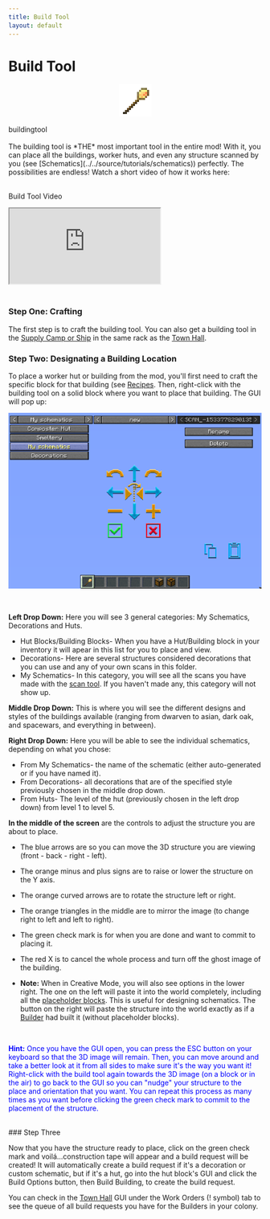 ```yaml
---
title: Build Tool
layout: default
---
```

# Build Tool

<div class="infobox box text-center">
    <p style="text-align:center;"><img src="../../assets/images/icons/minecolonies/sceptergold.png" alt="Build Tool"></p>
    <recipe>buildingtool</recipe>
</div>

<br>
The building tool is *THE* most important tool in the entire mod! With it, you can place all the buildings, worker huts, and even any structure scanned by you (see [Schematics](../../source/tutorials/schematics)) perfectly. The possibilities are endless! Watch a short video of how it works here:
<br><br>

<p class="h4"><a id="build_tool">Build Tool Video</a></p>

<div class="embed-responsive embed-responsive-16by9">
  <iframe class="embed-responsive-item" src="https://www.youtube.com/embed/DVGGDUXbTOY" allow="autoplay; encrypted-media" allowfullscreen></iframe>
</div>
<br>

### Step One: Crafting

The first step is to craft the building tool. You can also get a building tool in the [Supply Camp or Ship](../../source/items/supplycampandship) in the same rack as the [Town Hall](../../source/buildings/townhall).
<br>

### Step Two: Designating a Building Location

To place a worker hut or building from the mod, you'll first need to craft the specific block for that building (see [Recipes](../../source/misc/recipes). Then, right-click with the building tool on a solid block where you want to place that building. The GUI will pop up:


<p style="text-align:center;"><img src="../../assets/images/misc/buildtool1.png" alt="Build Tool GUI"></p>
<br>

**Left Drop Down:** Here you will see 3 general categories: My Schematics, Decorations and Huts.

- Hut Blocks/Building Blocks- When you have a Hut/Building block in your inventory it will apear in this list for you to place and view.
- Decorations- Here are several structures considered decorations that you can use and any of your own scans in this folder.
- My Schematics- In this category, you will see all the scans you have made with the <a href="../../source/items/scantool">scan tool</a>. If you haven't made any, this category will not show up.

**Middle Drop Down:** This is where you will see the different designs and styles of the buildings available (ranging from dwarven to asian, dark oak, and spacewars, and everything in between).


**Right Drop Down:** Here you will be able to see the individual schematics, depending on what you chose:

- From My Schematics- the name of the schematic (either auto-generated or if you have named it).
- From Decorations- all decorations that are of the specified style previously chosen in the middle drop down.
- From Huts- The level of the hut (previously chosen in the left drop down) from level 1 to level 5.


**In the middle of the screen** are the controls to adjust the structure you are about to place.

- The blue arrows are so you can move the 3D structure you are viewing (front - back - right - left).
- The orange minus and plus signs are to raise or lower the structure on the Y axis. 
- The orange curved arrows are to rotate the structure left or right.
- The orange triangles in the middle are to mirror the image (to change right to left and left to right).
- The green check mark is for when you are done and want to commit to placing it.
- The red X is to cancel the whole process and turn off the ghost image of the building.

- **Note:** When in Creative Mode, you will also see options in the lower right. The one on the left will paste it into the world completely, including all the [placeholder blocks](../../source/items/placeholderblocks). This is useful for designing schematics. The button on the right will paste the structure into the world exactly as if a [Builder](../../source/workers/builder) had built it (without placeholder blocks).

<br>

<p style="color:Blue;"><b>Hint:</b> Once you have the GUI open, you can press the ESC button on your keyboard so that the 3D image will remain. Then, you can move around and take a better look at it from all sides to make sure it's the way you want it! Right-click with the build tool again towards the 3D image (on a block or in the air) to go back to the GUI so you can "nudge" your structure to the place and orientation that you want. You can repeat this process as many times as you want before clicking the green check mark to commit to the placement of the structure.</p>

<br>
### Step Three

Now that you have the structure ready to place, click on the green check mark and voilá...construction tape will appear and a build request will be created! It will automatically create a build request if it's a decoration or custom schematic, but if it's a hut, go into the hut block's GUI and click the Build Options button, then Build Building, to create the build request.

You can check in the [Town Hall](../../source/buildings/townhall) GUI under the Work Orders (! symbol) tab to see the queue of all build requests you have for the Builders in your colony.
